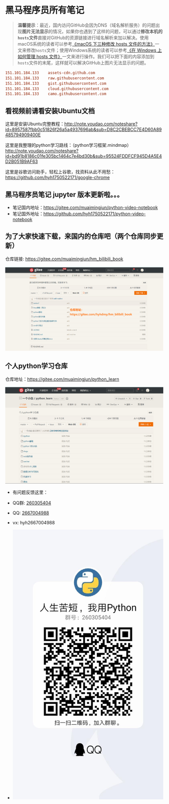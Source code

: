 # 黑马程序员所有笔记

> **温馨提示**：最近，国内访问GitHub会因为DNS（域名解析服务）的问题出现**图片无法显示**的情况，如果你也遇到了这样的问题，可以通过**修改本机的`hosts`文件**直接对GitHub的资源链接进行域名解析来加以解决。使用macOS系统的读者可以参考[《macOS 下三种修改 hosts 文件的方法》](<https://www.jianshu.com/p/752211238c1b>)一文来修改`hosts`文件；使用Windows系统的读者可以参考[《在 Windows 上如何管理 hosts 文件》](<https://sspai.com/post/43248>)一文来进行操作。我们可以把下面的内容添加到`hosts`文件的末尾，这样就可以解决GitHub上图片无法显示的问题。

```INI
151.101.184.133    assets-cdn.github.com
151.101.184.133    raw.githubusercontent.com
151.101.184.133    gist.githubusercontent.com
151.101.184.133    cloud.githubusercontent.com
151.101.184.133    camo.githubusercontent.com
```
## 看视频前请看安装Ubuntu文档

这里是安装Ubuntu完整教程：http://note.youdao.com/noteshare?id=8957587fbb0c51826f26a5a4937696ab&sub=D8C2CBEBCC7E4D60A89485794909400E

这里是我整理的python学习路线：（python学习框架.mindmap） http://note.youdao.com/noteshare?id=bd91b8186c01fe305bc1464c7e4bd30b&sub=95524FDDFCF945D4A5E4D2B051B9AF63

这里是谷歌访问助手，轻松上谷歌，找资料从此不用愁：https://github.com/hyh1750522171/google-chrome

## 黑马程序员笔记 jupyter 版本更新啦。。。

- 笔记国内地址：https://gitee.com/muaimingjun/python-video-notebook
- 笔记国外地址：https://github.com/hyh1750522171/python-video-notebook

## 为了大家快速下载，来国内的仓库吧（两个仓库同步更新）

仓库链接: https://gitee.com/muaimingjun/hm_bilibili_book

![gitee仓库](图片/gitee页面.png)

## 个人python学习仓库

仓库地址：https://gitee.com/muaimingjun/python_learn

![](图片/个人python库.png)

* 有问题反馈这里：
* QQ群: [260305404](https://jq.qq.com/?_wv=1027&k=2qrn6xvQ)

* QQ: [2667004988](http://wpa.qq.com/msgrd?v=3&uin=2667004988&site=qq&menu=yes)

* vx: hyh2667004988
* ![qq群](./图片/pythonQQ群.jpg)
